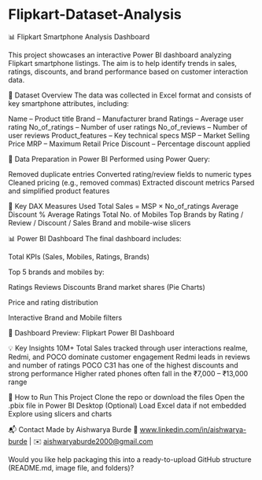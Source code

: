 # Flipkart-Dataset-Analysis

📊 Flipkart Smartphone Analysis Dashboard

This project showcases an interactive Power BI dashboard analyzing Flipkart smartphone listings. The aim is to help identify trends in sales, ratings, discounts, and brand performance based on customer interaction data.

📁 Dataset Overview
The data was collected in Excel format and consists of key smartphone attributes, including:

Name – Product title
Brand – Manufacturer brand
Ratings – Average user rating
No_of_ratings – Number of user ratings
No_of_reviews – Number of user reviews
Product_features – Key technical specs
MSP – Market Selling Price
MRP – Maximum Retail Price
Discount – Percentage discount applied

🧹 Data Preparation in Power BI
Performed using Power Query:

Removed duplicate entries
Converted rating/review fields to numeric types
Cleaned pricing (e.g., removed commas)
Extracted discount metrics
Parsed and simplified product features

📐 Key DAX Measures Used
Total Sales = MSP × No_of_ratings
Average Discount %
Average Ratings
Total No. of Mobiles
Top Brands by Rating / Review / Discount / Sales
Brand and mobile-wise slicers

📊 Power BI Dashboard
The final dashboard includes:

Total KPIs (Sales, Mobiles, Ratings, Brands)

Top 5 brands and mobiles by:

Ratings
Reviews
Discounts
Brand market shares (Pie Charts)

Price and rating distribution

Interactive Brand and Mobile filters

🔻 Dashboard Preview:
Flipkart Power BI Dashboard

💡 Key Insights
10M+ Total Sales tracked through user interactions
realme, Redmi, and POCO dominate customer engagement
Redmi leads in reviews and number of ratings
POCO C31 has one of the highest discounts and strong performance
Higher rated phones often fall in the ₹7,000 – ₹13,000 range

🚀 How to Run This Project
Clone the repo or download the files
Open the .pbix file in Power BI Desktop
(Optional) Load Excel data if not embedded
Explore using slicers and charts

📬 Contact
Made by Aishwarya Burde 🔗 www.linkedin.com/in/aishwarya-burde | ✉️ aishwaryaburde2000@gmail.com

Would you like help packaging this into a ready-to-upload GitHub structure (README.md, image file, and folders)?
